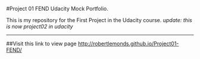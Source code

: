 #Project 01 FEND Udacity Mock Portfolio.

This is my repository for the First Project in the Udacity course. *update: this is now project02 in udacity*

---
##Visit this link to view page
http://robertlemonds.github.io/Project01-FEND/
